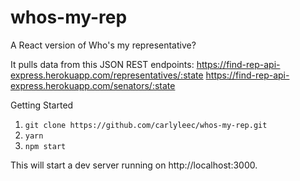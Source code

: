 # whos-my-rep

A React version of Who's my representative?

It pulls data from this JSON REST endpoints:
https://find-rep-api-express.herokuapp.com/representatives/:state
https://find-rep-api-express.herokuapp.com/senators/:state



Getting Started

1. `git clone https://github.com/carlyleec/whos-my-rep.git`
2. `yarn`
3. `npm start`

This will start a dev server running on http://localhost:3000.
